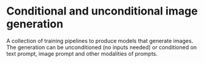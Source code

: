 # Conditional and unconditional image generation

A collection of training pipelines to produce models that generate images. The generation can be unconditioned (no inputs needed) or conditioned on text prompt, image prompt and other modalities of prompts.